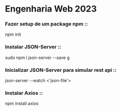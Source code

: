 # Engenharia Web 2023

### Fazer setup de um package npm ::
npm init 

### Instalar JSON-Server ::
sudo npm i json-server --save g

### Inicializar JSON-Server para simular rest api ::
json-server --watch <'json-file'>

### Instalar Axios ::
npm install axios
